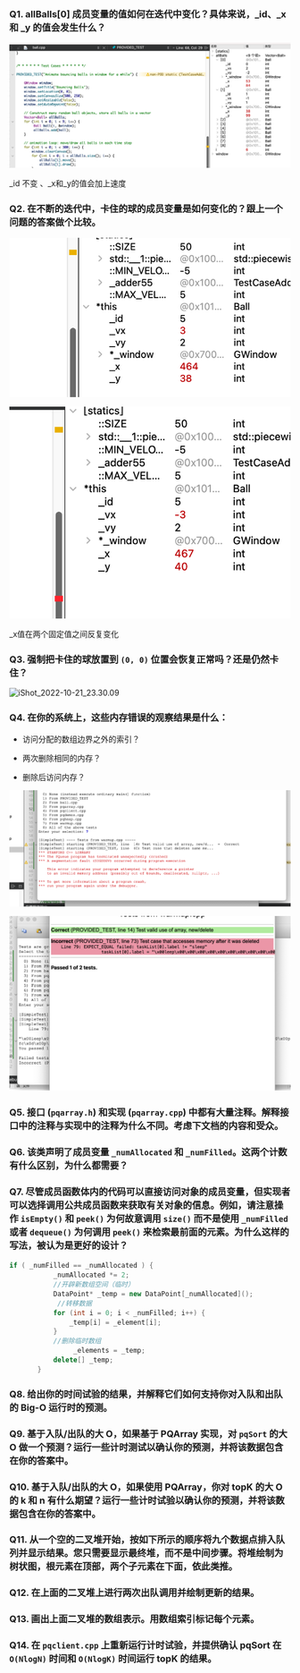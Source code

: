 ### **Q1**. **allBalls[0]** 成员变量的值如何在迭代中变化？具体来说，\_id、_x 和 _y 的值会发生什么？

![image-20221105140455644](short_answer.assets/image-20221105140455644.png)

\_id 不变 、\_x和\_y的值会加上速度



### **Q2**. 在不断的迭代中，卡住的球的成员变量是如何变化的？跟上一个问题的答案做个比较。

![image-20221105144900157](short_answer.assets/image-20221105144900157.png)

![image-20221105145045940](short_answer.assets/image-20221105145045940.png)

\_x值在两个固定值之间反复变化

### **Q3**. 强制把卡住的球放置到 `(0, 0)` 位置会恢复正常吗？还是仍然卡住？

![iShot_2022-10-21_23.30.09](short_answer.assets/iShot_2022-10-21_23.30.09.png)

### **Q4**. 在你的系统上，这些内存错误的观察结果是什么：       

- 访问分配的数组边界之外的索引？      

- 两次删除相同的内存？      

- 删除后访问内存？

![image-20221105165539210](short_answer.assets/image-20221105165539210.png)

![image-20221105175542311](short_answer.assets/image-20221105175542311.png)

### **Q5.** 接口 (`pqarray.h`) 和实现 (`pqarray.cpp`) 中都有大量注释。解释接口中的注释与实现中的注释为什么不同。考虑下文档的内容和受众。



### **Q6.** 该类声明了成员变量 `_numAllocated` 和 `_numFilled`。这两个计数有什么区别，为什么都需要？



### **Q7.** 尽管成员函数体内的代码可以直接访问对象的成员变量，但实现者可以选择调用公共成员函数来获取有关对象的信息。例如，请注意操作 `isEmpty()` 和 `peek()` 为何故意调用 `size()` 而不是使用 `_numFilled` 或者 `dequeue()` 为何调用  `peek()` 来检索最前面的元素。为什么这样的写法，被认为是更好的设计？



```c++
if ( _numFilled == _numAllocated ) {
           _numAllocated *= 2;
           //开辟新数组空间（临时）
           DataPoint* _temp = new DataPoint[_numAllocated]();     
            //转移数据
           for (int i = 0; i < _numFilled; i++) {
               _temp[i] = _element[i];
           }
           //删除临时数组
  				_elements = _temp;
           delete[] _temp;
       }
```








### **Q8**. 给出你的时间试验的结果，并解释它们如何支持你对入队和出队的 Big-O 运行时的预测。





### **Q9.** 基于入队/出队的大 O，如果基于 PQArray 实现，对 `pqSort` 的大 O 做一个预测？运行一些计时测试以确认你的预测，并将该数据包含在你的答案中。





### **Q10.** 基于入队/出队的大 O，如果使用 PQArray，你对 topK 的大 O 的 k 和 n 有什么期望？运行一些计时试验以确认你的预测，并将该数据包含在你的答案中。





### **Q11.** 从一个空的二叉堆开始，按如下所示的顺序将九个数据点排入队列并显示结果。您只需要显示最终堆，而不是中间步骤。将堆绘制为树状图，根元素在顶部，两个子元素在下面，依此类推。





### **Q12.** 在上面的二叉堆上进行两次出队调用并绘制更新的结果。



### **Q13.** 画出上面二叉堆的数组表示。用数组索引标记每个元素。



### **Q14.** 在 `pqclient.cpp` 上重新运行计时试验，并提供确认 pqSort 在 `O(NlogN)` 时间和 `O(NlogK)` 时间运行 topK 的结果。

